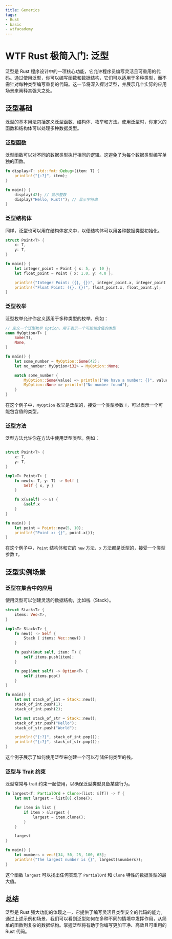 ```yaml
---
title: Generics
tags:
- Rust
- basic
- wtfacademy
---
```


# WTF Rust 极简入门: 泛型

泛型是 Rust 程序设计中的一项核心功能，它允许程序员编写灵活且可重用的代码。通过使用泛型，你可以编写函数和数据结构，它们可以适用于多种类型，而不需针对每种类型编写重复的代码。这一节将深入探讨泛型，并展示几个实际的应用场景来阐释其强大之处。

## 泛型基础

泛型的基本用法包括定义泛型函数、结构体、枚举和方法。使用泛型时，你定义的函数和结构体可以处理多种数据类型。

### 泛型函数

泛型函数可以对不同的数据类型执行相同的逻辑。这避免了为每个数据类型编写单独的函数。

```rust
fn display<T: std::fmt::Debug>(item: T) {
    println!("{:?}", item);
}

fn main() {
    display(42); // 显示整数
    display("Hello, Rust!"); // 显示字符串
}
```

### 泛型结构体

同样，泛型也可以用在结构体定义中，以便结构体可以用各种数据类型初始化。

```rust
struct Point<T> {
    x: T,
    y: T,
}

fn main() {
    let integer_point = Point { x: 5, y: 10 };
    let float_point = Point { x: 1.0, y: 4.0 };

    println!("Integer Point: ({}, {})", integer_point.x, integer_point.y);
    println!("Float Point: ({}, {})", float_point.x, float_point.y);
}
```

### 泛型枚举

泛型枚举允许你定义适用于多种类型的枚举。例如：

```rust
// 定义一个泛型枚举 Option，用于表示一个可能包含值的类型
enum MyOption<T> {
    Some(T),
    None,
}

fn main() {
    let some_number = MyOption::Some(42);
    let no_number: MyOption<i32> = MyOption::None;

    match some_number {
        MyOption::Some(value) => println!("We have a number: {}", value),
        MyOption::None => println!("No number found"),
    }
}

```

在这个例子中，`MyOption` 枚举是泛型的，接受一个类型参数 `T`，可以表示一个可能包含值的类型。

### 泛型方法

泛型方法允许你在方法中使用泛型类型。例如：

```rust

struct Point<T> {
    x: T,
    y: T,
}

impl<T> Point<T> {
    fn new(x: T, y: T) -> Self {
        Self { x, y }
    }

    fn x(&self) -> &T {
        &self.x
    }
}

fn main() {
    let point = Point::new(5, 10);
    println!("Point x: {}", point.x());
}


```

在这个例子中，`Point` 结构体和它的 `new` 方法、`x` 方法都是泛型的，接受一个类型参数 `T`。

## 泛型实例场景

### 泛型在集合中的应用

使用泛型可以创建灵活的数据结构，比如栈（Stack）。

```rust
struct Stack<T> {
    items: Vec<T>,
}

impl<T> Stack<T> {
    fn new() -> Self {
        Stack { items: Vec::new() }
    }

    fn push(&mut self, item: T) {
        self.items.push(item);
    }

    fn pop(&mut self) -> Option<T> {
        self.items.pop()
    }
}

fn main() {
    let mut stack_of_int = Stack::new();
    stack_of_int.push(1);
    stack_of_int.push(2);

    let mut stack_of_str = Stack::new();
    stack_of_str.push("Hello");
    stack_of_str.push("World");

    println!("{:?}", stack_of_int.pop());
    println!("{:?}", stack_of_str.pop());
}
```
这个例子展示了如何使用泛型来创建一个可以存储任何类型的栈。

### 泛型与 Trait 约束

泛型常常与 trait 约束一起使用，以确保泛型类型具备某些行为。

```rust
fn largest<T: PartialOrd + Clone>(list: &[T]) -> T {
    let mut largest = list[0].clone();

    for item in list {
        if item > &largest {
            largest = item.clone();
        }
    }

    largest
}

fn main() {
    let numbers = vec![34, 50, 25, 100, 65];
    println!("The largest number is {}", largest(&numbers));
}
```
这个函数 `largest` 可以找出任何实现了 `PartialOrd` 和 `Clone` 特性的数据类型的最大值。

## 总结

泛型是 Rust 强大功能的体现之一，它提供了编写灵活且类型安全的代码的能力。通过上述示例和场景，我们可以看到泛型如何在多种不同的情境中发挥作用，从简单的函数到复杂的数据结构。掌握泛型将有助于你编写更加干净、高效且可重用的 Rust 代码。